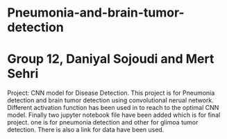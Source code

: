 # Pneumonia-and-brain-tumor-detection
# Group 12, Daniyal Sojoudi and Mert Sehri
Project: CNN model for Disease Detection.
This project is for Pneumonia detection and brain tumor detection using convolutional nerual network. 
Different activation function has been used in to reach to the optimal CNN model.
Finally two jupyter notebook file have been added which is for final project. one is for pneumonia detection and other for glimoa tumor detection.
There is also a link for data have been used.
